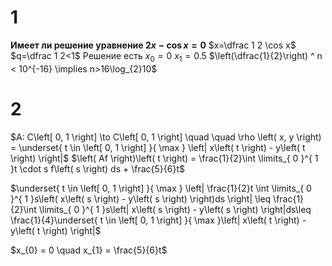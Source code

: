 # 1
**Имеет ли решение уравнение $2x-\cos x = 0$**
$x=\dfrac 1 2 \cos x$
$q=\dfrac 1 2<1$
Решение есть
$x_{0}=0$
$x_{1}=0.5$
$\left(\dfrac{1}{2}\right) ^ n < 10^{-16} \implies n>16\log_{2}10$

# 2
$A: C\left[ 0, 1 \right] \to C\left[ 0, 1 \right] \quad  \quad \rho \left( x, y \right) = \underset{ t \in \left[ 0, 1 \right] }{ \max } \left| x\left( t \right) - y\left( t \right) \right|$
$\left( Af \right)\left( t \right) = \frac{1}{2}\int \limits_{ 0 }^{ 1 }t \cdot s f\left( s \right) ds + \frac{5}{6}t$

$\underset{ t \in \left[ 0, 1 \right] }{ \max } \left| \frac{1}{2}t \int \limits_{ 0 }^{ 1 }s\left( x\left( s \right) - y\left( s \right) \right)ds \right| \leq \frac{1}{2}\int \limits_{ 0 }^{ 1 }s\left| x\left( s \right) - y\left( s \right) \right|ds\leq \frac{1}{4}\underset{ t \in \left[ 0, 1 \right] }{ \max }\left| x\left( t \right) - y\left( t \right) \right|$

$x_{0} = 0 \quad x_{1} = \frac{5}{6}t$

